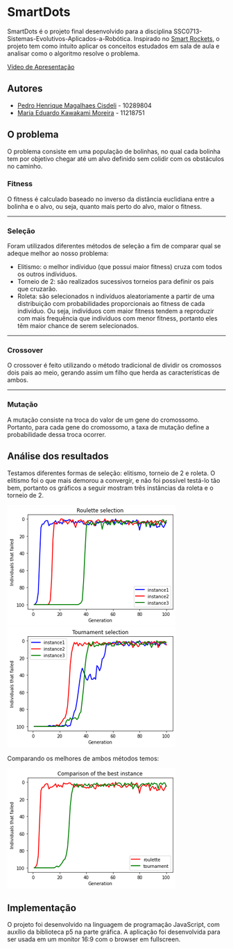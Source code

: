 # SmartDots
SmartDots é o projeto final desenvolvido para a disciplina SSC0713-Sistemas-Evolutivos-Aplicados-a-Robótica. Inspirado no [Smart Rockets](https://shivank1006.github.io/Smart-Rockets/), o projeto tem como intuito aplicar os conceitos estudados em sala de aula e analisar como o algoritmo resolve o problema.

[Vídeo de Apresentação](https://drive.google.com/file/d/1W_L4lgKe_9tNLu3BC0Q6oWBerg-64kCb/view?usp=sharing)

## Autores

- [Pedro Henrique Magalhaes Cisdeli](https://github.com/sprmbng) - 10289804
- [Maria Eduardo Kawakami Moreira](https://github.com/madukm) - 11218751

## O problema

O problema consiste em uma população de bolinhas, no qual cada bolinha tem por objetivo chegar até um alvo definido sem colidir com os obstáculos no caminho.

### Fitness
O fitness é calculado baseado no inverso da distância euclidiana entre a bolinha e o alvo, ou seja, quanto mais perto do alvo, maior o fitness.

---

### Seleção
Foram utilizados diferentes métodos de seleção a fim de comparar qual se adeque melhor ao nosso problema:
- Elitismo: o melhor indíviduo (que possui maior fitness) cruza com todos os outros indíviduos.
- Torneio de 2: são realizados sucessivos torneios para definir os pais que cruzarão.
- Roleta: são selecionados n indivíduos aleatoriamente a partir de uma distribuição com probabilidades proporcionais ao fitness de cada indivíduo. Ou seja, indivíduos com maior fitness tendem a reproduzir com mais frequência que indivíduos com menor fitness, portanto eles têm maior chance de serem selecionados.

---

### Crossover
O crossover é feito utilizando o método tradicional de dividir os cromossos dois pais ao meio, gerando assim um filho que herda as características de ambos.

---

### Mutação
A mutação consiste na troca do valor de um gene do cromossomo. Portanto, para cada gene do cromossomo, a taxa de mutação define a probabilidade dessa troca ocorrer.

## Análise dos resultados
Testamos diferentes formas de seleção: elitismo, torneio de 2 e roleta. O elitismo foi o que mais demorou a convergir, e não foi possível testá-lo tão bem, portanto os gráficos a seguir mostram três instâncias da roleta e o torneio de 2.

![Roleta](img/roulette_instances.png)
![Torneio de 2](img/tournament_instances.png)

Comparando os melhores de ambos métodos temos:

![Comparação](img/compare.png)

## Implementação
O projeto foi desenvolvido na linguagem de programação JavaScript, com auxílio da biblioteca p5 na parte gráfica.
A aplicação foi desenvolvida para ser usada em um monitor 16:9 com o browser em fullscreen.


